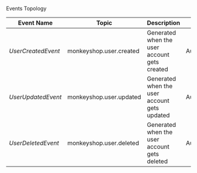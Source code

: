 Events Topology

| Event Name | Topic | Description | Source |
|----------|-------------|-------------|-------------|
| *UserCreatedEvent* | monkeyshop.user.created | Generated when the user account gets created | AuthService |
| *UserUpdatedEvent* | monkeyshop.user.updated | Generated when the user account gets updated | AuthService |
| *UserDeletedEvent* | monkeyshop.user.deleted | Generated when the user account gets deleted | AuthService |